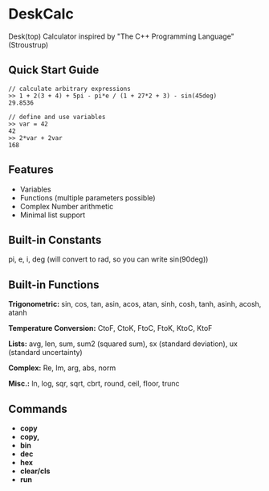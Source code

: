 # DeskCalc
Desk(top) Calculator inspired by "The C++ Programming Language" (Stroustrup)

## Quick Start Guide
```
// calculate arbitrary expressions
>> 1 + 2(3 + 4) + 5pi - pi*e / (1 + 27*2 + 3) - sin(45deg)
29.8536

// define and use variables
>> var = 42
42
>> 2*var + 2var
168
```

## Features
* Variables
* Functions (multiple parameters possible)
* Complex Number arithmetic
* Minimal list support

## Built-in Constants
pi, e, i, deg (will convert to rad, so you can write sin(90deg))

## Built-in Functions

__Trigonometric:__ sin, cos, tan, asin, acos, atan, sinh, cosh, tanh, asinh, acosh, atanh

__Temperature Conversion:__ CtoF, CtoK, FtoC, FtoK, KtoC, KtoF

__Lists:__ avg, len, sum, sum2 (squared sum), sx (standard deviation), ux (standard uncertainty)

__Complex:__ Re, Im, arg, abs, norm

__Misc.:__ ln, log, sqr, sqrt, cbrt, round, ceil, floor, trunc

## Commands
* __copy__
* __copy,__
* __bin__
* __dec__
* __hex__
* __clear/cls__
* __run__
